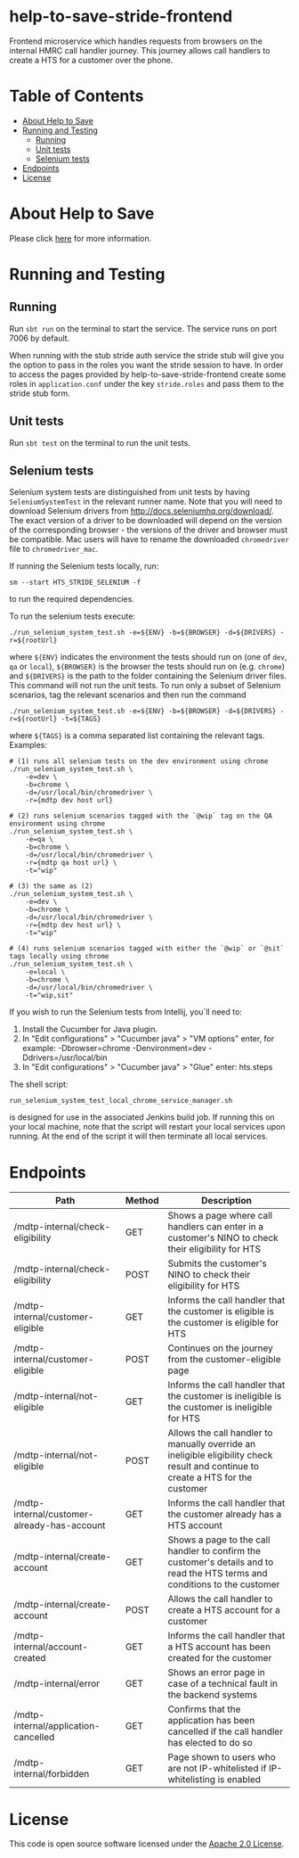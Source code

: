 help-to-save-stride-frontend
============================
Frontend microservice which handles requests from browsers on the internal HMRC call handler journey. This journey allows
call handlers to create a HTS for a customer over the phone.

Table of Contents
=================
* [About Help to Save](#about-help-to-save)
* [Running and Testing](#running-and-testing)
   * [Running](#running)
   * [Unit tests](#unit-tests)
   * [Selenium tests](#selenium-tests)
* [Endpoints](#endpoints)
* [License](#license)

About Help to Save
==================
Please click [here](https://github.com/hmrc/help-to-save#about-help-to-save) for more information.

Running and Testing
===================

Running
-------

Run `sbt run` on the terminal to start the service. The service runs on port 7006 by default.
 
When running with the stub stride auth service the stride stub will give you the option to pass
in the roles you want the stride session to have. In order to access the pages provided by help-to-save-stride-frontend 
create some roles in `application.conf` under the key `stride.roles` and pass them to the stride stub form.


Unit tests                                              
----------                                              
Run `sbt test` on the terminal to run the unit tests.   

Selenium tests
--------------
Selenium system tests are distinguished from unit tests by having `SeleniumSystemTest` in the relevant runner name. Note
that you will need to download Selenium drivers from http://docs.seleniumhq.org/download/. The exact version of a driver
to be downloaded will depend on the version of the corresponding browser - the versions of the driver and browser must be
compatible. Mac users will have to rename the downloaded `chromedriver` file to `chromedriver_mac`.


If running the Selenium tests locally, run:
```
sm --start HTS_STRIDE_SELENIUM -f

```
to run the required dependencies.

To run the selenium tests execute:
 ```
 ./run_selenium_system_test.sh -e=${ENV} -b=${BROWSER} -d=${DRIVERS} -r=${rootUrl}
```
where `${ENV}` indicates the environment the tests should run on (one of `dev`, `qa` or `local`), `${BROWSER}` is
the browser the tests should run on (e.g. `chrome`) and `${DRIVERS}` is the path to the folder
containing the Selenium driver files. This command will not run the unit tests. To run only a subset of
Selenium scenarios, tag the relevant scenarios and then run the command
 ```
 ./run_selenium_system_test.sh -e=${ENV} -b=${BROWSER} -d=${DRIVERS} -r=${rootUrl} -t=${TAGS}
 ```
where `${TAGS}` is a comma separated list containing the relevant tags. Examples:

```
# (1) runs all selenium tests on the dev environment using chrome
./run_selenium_system_test.sh \
    -e=dev \
    -b=chrome \
    -d=/usr/local/bin/chromedriver \
    -r={mdtp dev host url}

# (2) runs selenium scenarios tagged with the `@wip` tag on the QA environment using chrome                 
./run_selenium_system_test.sh \
    -e=qa \
    -b=chrome \
    -d=/usr/local/bin/chromedriver \
    -r={mdtp qa host url} \
    -t="wip"

# (3) the same as (2)        
./run_selenium_system_test.sh \
    -e=dev \
    -b=chrome \
    -d=/usr/local/bin/chromedriver \
    -r={mdtp dev host url} \
    -t="wip"       

# (4) runs selenium scenarios tagged with either the `@wip` or `@sit` tags locally using chrome
./run_selenium_system_test.sh \
    -e=local \
    -b=chrome \
    -d=/usr/local/bin/chromedriver \
    -t="wip,sit" 
```

If you wish to run the Selenium tests from Intellij, you`ll need to:
1. Install the Cucumber for Java plugin.
2. In "Edit configurations" > "Cucumber java" > "VM options" enter, for example: -Dbrowser=chrome -Denvironment=dev -Ddrivers=/usr/local/bin
3. In "Edit configurations" > "Cucumber java" > "Glue" enter: hts.steps

The shell script: 
```
run_selenium_system_test_local_chrome_service_manager.sh
```
is designed for use in the associated Jenkins build job. If running this on your local machine, note that the script 
will restart your local services upon running. At the end of the script it will then terminate all local services.

Endpoints
=========
| Path                                                        | Method | Description  |
| ------------------------------------------------------------| ------ | ------------ |
| /mdtp-internal/check-eligibility                            | GET    | Shows a page where call handlers can enter in a customer's NINO to check their eligibility for HTS|   
| /mdtp-internal/check-eligibility                            | POST   | Submits the customer's NINO to check their eligibility for HTS  |
| /mdtp-internal/customer-eligible                            | GET    | Informs the call handler that the customer is eligible is the customer is eligible for HTS |
| /mdtp-internal/customer-eligible                            | POST   | Continues on the journey from the customer-eligible page  |
| /mdtp-internal/not-eligible                                 | GET    | Informs the call handler that the customer is ineligible is the customer is ineligible for HTS  |
| /mdtp-internal/not-eligible                                 | POST   | Allows the call handler to manually override an ineligible eligibility check result and continue to create a HTS for the customer |
| /mdtp-internal/customer-already-has-account                 | GET    | Informs the call handler that the customer already has a HTS account  |
| /mdtp-internal/create-account                               | GET    | Shows a page to the call handler to confirm the customer's details and to read the HTS terms and conditions to the customer |
| /mdtp-internal/create-account                               | POST   | Allows the call handler to create a HTS account for a customer  |
| /mdtp-internal/account-created                              | GET    | Informs the call handler that a HTS account has been created for the customer  |
| /mdtp-internal/error                                        | GET    | Shows an error page in case of a technical fault in the backend systems  |
| /mdtp-internal/application-cancelled                        | GET    | Confirms that the application has been cancelled if the call handler has elected to do so  |
| /mdtp-internal/forbidden                                    | GET    | Page shown to users who are not IP-whitelisted if IP-whitelisting is enabled  |


License
=======
This code is open source software licensed under the [Apache 2.0 License]("http://www.apache.org/licenses/LICENSE-2.0.html").
